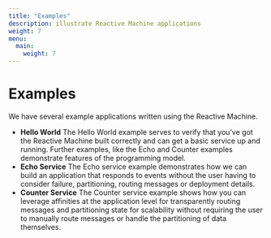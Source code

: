 ```yaml
---
title: "Examples"
description: illustrate Reactive Machine applications
weight: 7
menu:
  main: 
    weight: 7
---
```


# Examples

We have several example applications written using the Reactive Machine.

* **Hello World** The Hello World example serves to verify that you’ve got the Reactive Machine built correctly and can get a basic service up and running. Further examples, like the Echo and Counter examples demonstrate features of the programming model.
* **Echo Service**  The Echo service example demonstrates how we can build an application that responds to events without the user having to consider failure, partitioning, routing messages or deployment details.
* **Counter Service** The Counter service example shows how you can leverage affinities at the application level for transparently routing messages and partitioning state for scalability without requiring the user to manually route messages or handle the partitioning of data themselves.